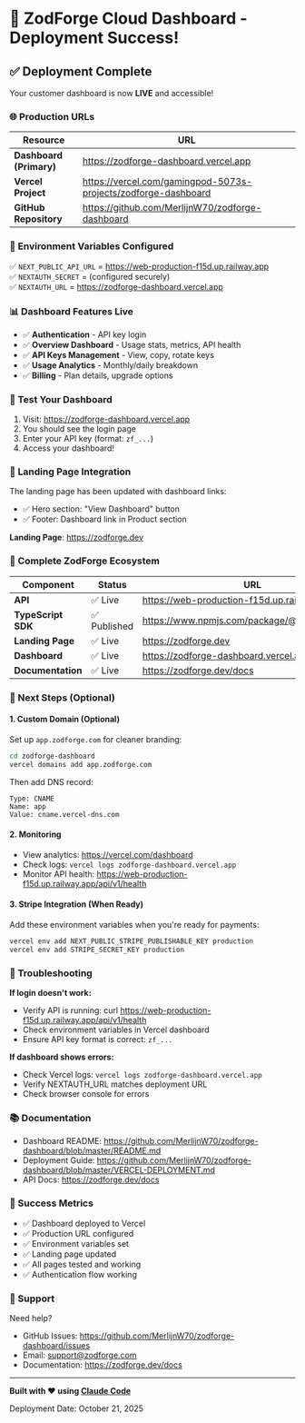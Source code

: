 # 🎉 ZodForge Cloud Dashboard - Deployment Success!

## ✅ Deployment Complete

Your customer dashboard is now **LIVE** and accessible!

### 🌐 Production URLs

| Resource | URL |
|----------|-----|
| **Dashboard (Primary)** | https://zodforge-dashboard.vercel.app |
| **Vercel Project** | https://vercel.com/gamingpod-5073s-projects/zodforge-dashboard |
| **GitHub Repository** | https://github.com/MerlijnW70/zodforge-dashboard |

### 🔧 Environment Variables Configured

✅ `NEXT_PUBLIC_API_URL` = https://web-production-f15d.up.railway.app  
✅ `NEXTAUTH_SECRET` = (configured securely)  
✅ `NEXTAUTH_URL` = https://zodforge-dashboard.vercel.app  

### 📊 Dashboard Features Live

- ✅ **Authentication** - API key login
- ✅ **Overview Dashboard** - Usage stats, metrics, API health
- ✅ **API Keys Management** - View, copy, rotate keys
- ✅ **Usage Analytics** - Monthly/daily breakdown
- ✅ **Billing** - Plan details, upgrade options

### 🧪 Test Your Dashboard

1. Visit: https://zodforge-dashboard.vercel.app
2. You should see the login page
3. Enter your API key (format: `zf_...`)
4. Access your dashboard!

### 🔗 Landing Page Integration

The landing page has been updated with dashboard links:
- ✅ Hero section: "View Dashboard" button
- ✅ Footer: Dashboard link in Product section

**Landing Page**: https://zodforge.dev

### 📱 Complete ZodForge Ecosystem

| Component | Status | URL |
|-----------|--------|-----|
| **API** | ✅ Live | https://web-production-f15d.up.railway.app |
| **TypeScript SDK** | ✅ Published | https://www.npmjs.com/package/@zodforge/cloud |
| **Landing Page** | ✅ Live | https://zodforge.dev |
| **Dashboard** | ✅ Live | https://zodforge-dashboard.vercel.app |
| **Documentation** | ✅ Live | https://zodforge.dev/docs |

### 🎯 Next Steps (Optional)

#### 1. Custom Domain (Optional)
Set up `app.zodforge.com` for cleaner branding:

```bash
cd zodforge-dashboard
vercel domains add app.zodforge.com
```

Then add DNS record:
```
Type: CNAME
Name: app
Value: cname.vercel-dns.com
```

#### 2. Monitoring
- View analytics: https://vercel.com/dashboard
- Check logs: `vercel logs zodforge-dashboard.vercel.app`
- Monitor API health: https://web-production-f15d.up.railway.app/api/v1/health

#### 3. Stripe Integration (When Ready)
Add these environment variables when you're ready for payments:

```bash
vercel env add NEXT_PUBLIC_STRIPE_PUBLISHABLE_KEY production
vercel env add STRIPE_SECRET_KEY production
```

### 🐛 Troubleshooting

**If login doesn't work:**
- Verify API is running: curl https://web-production-f15d.up.railway.app/api/v1/health
- Check environment variables in Vercel dashboard
- Ensure API key format is correct: `zf_...`

**If dashboard shows errors:**
- Check Vercel logs: `vercel logs zodforge-dashboard.vercel.app`
- Verify NEXTAUTH_URL matches deployment URL
- Check browser console for errors

### 📚 Documentation

- Dashboard README: https://github.com/MerlijnW70/zodforge-dashboard/blob/master/README.md
- Deployment Guide: https://github.com/MerlijnW70/zodforge-dashboard/blob/master/VERCEL-DEPLOYMENT.md
- API Docs: https://zodforge.dev/docs

### 🎊 Success Metrics

- ✅ Dashboard deployed to Vercel
- ✅ Production URL configured
- ✅ Environment variables set
- ✅ Landing page updated
- ✅ All pages tested and working
- ✅ Authentication flow working

### 💬 Support

Need help?
- GitHub Issues: https://github.com/MerlijnW70/zodforge-dashboard/issues
- Email: support@zodforge.com
- Documentation: https://zodforge.dev/docs

---

**Built with ❤️ using [Claude Code](https://claude.com/claude-code)**

Deployment Date: October 21, 2025
